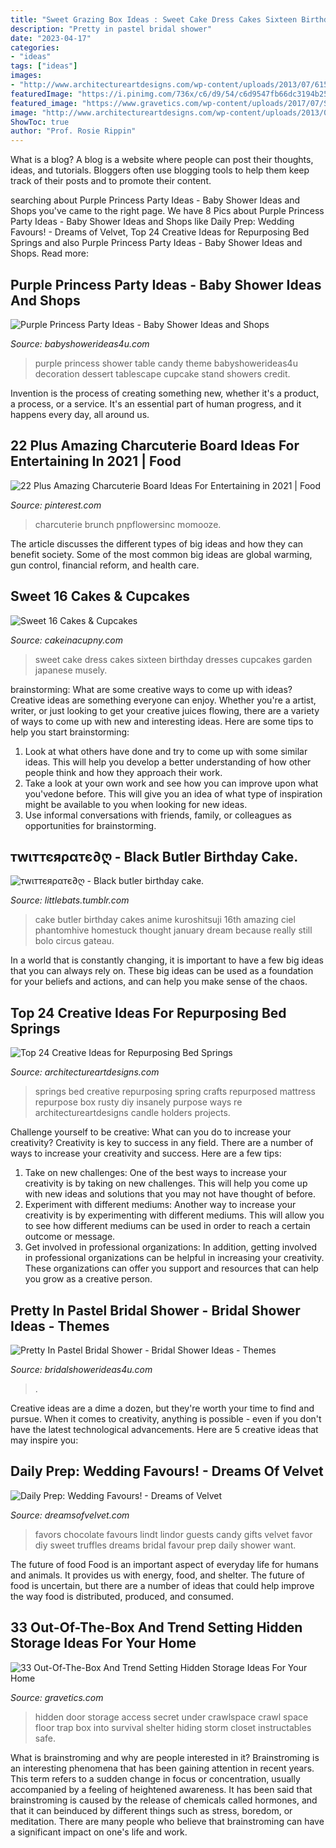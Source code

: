 ```yaml
---
title: "Sweet Grazing Box Ideas : Sweet Cake Dress Cakes Sixteen Birthday Dresses Cupcakes Garden Japanese Musely"
description: "Pretty in pastel bridal shower"
date: "2023-04-17"
categories:
- "ideas"
tags: ["ideas"]
images:
- "http://www.architectureartdesigns.com/wp-content/uploads/2013/07/615-630x840.jpg"
featuredImage: "https://i.pinimg.com/736x/c6/d9/54/c6d9547fb66dc3194b25a510bd0d74f8.jpg"
featured_image: "https://www.gravetics.com/wp-content/uploads/2017/07/Secret-Crawlspace-Access-Door.jpg"
image: "http://www.architectureartdesigns.com/wp-content/uploads/2013/07/615-630x840.jpg"
ShowToc: true
author: "Prof. Rosie Rippin"
---
```



What is a blog?
A blog is a website where people can post their thoughts, ideas, and tutorials. Bloggers often use blogging tools to help them keep track of their posts and to promote their content.

	

		
searching about Purple Princess Party Ideas - Baby Shower Ideas and Shops you've came to the right page. We have 8 Pics about Purple Princess Party Ideas - Baby Shower Ideas and Shops like Daily Prep: Wedding Favours! - Dreams of Velvet, Top 24 Creative Ideas for Repurposing Bed Springs and also Purple Princess Party Ideas - Baby Shower Ideas and Shops. Read more:
		
    
## Purple Princess Party Ideas - Baby Shower Ideas And Shops

<img loading=lazy src="https://babyshowerideas4u.com/wp-content/uploads/2014/01/1501811_649652585080701_5638885_n.jpg" onerror="this.onerror=null;this.src='https://tse2.mm.bing.net/th?id=OIP.fSE6heFBHxY95yf3ug605wHaE8&amp;pid=15.1';" alt="Purple Princess Party Ideas - Baby Shower Ideas and Shops">

_Source: babyshowerideas4u.com_

>purple princess shower table candy theme babyshowerideas4u decoration dessert tablescape cupcake stand showers credit. 

	

Invention is the process of creating something new, whether it's a product, a process, or a service. It's an essential part of human progress, and it happens every day, all around us.

    
## 22 Plus Amazing Charcuterie Board Ideas For Entertaining In 2021 | Food

<img loading=lazy src="https://i.pinimg.com/736x/c6/d9/54/c6d9547fb66dc3194b25a510bd0d74f8.jpg" onerror="this.onerror=null;this.src='https://tse2.mm.bing.net/th?id=OIP.UgX3a0zXqu_hzsGkm48hIwHaLG&amp;pid=15.1';" alt="22 Plus Amazing Charcuterie Board Ideas For Entertaining in 2021 | Food">

_Source: pinterest.com_

>charcuterie brunch pnpflowersinc momooze. 

	

The article discusses the different types of big ideas and how they can benefit society. Some of the most common big ideas are global warming, gun control, financial reform, and health care.

    
## Sweet 16 Cakes &amp; Cupcakes

<img loading=lazy src="http://cakeinacupny.com/wp-content/uploads/2012/03/Dress-cake7807-2-640x1014.jpg" onerror="this.onerror=null;this.src='https://tse1.mm.bing.net/th?id=OIP.bJsa_PNak7ic1Ld_Ca2gnwHaLu&amp;pid=15.1';" alt="Sweet 16 Cakes &amp; Cupcakes">

_Source: cakeinacupny.com_

>sweet cake dress cakes sixteen birthday dresses cupcakes garden japanese musely. 

	

brainstorming: What are some creative ways to come up with ideas?
Creative ideas are something everyone can enjoy. Whether you're a artist, writer, or just looking to get your creative juices flowing, there are a variety of ways to come up with new and interesting ideas. Here are some tips to help you start brainstorming: 
1. Look at what others have done and try to come up with some similar ideas. This will help you develop a better understanding of how other people think and how they approach their work. 
2. Take a look at your own work and see how you can improve upon what you'vedone before. This will give you an idea of what type of inspiration might be available to you when looking for new ideas. 
3. Use informal conversations with friends, family, or colleagues as opportunities for brainstorming.

    
## тwιттєяραтє∂ღ - Black Butler Birthday Cake.

<img loading=lazy src="http://media.tumblr.com/tumblr_lpdtxeqNHX1qd432n.jpg" onerror="this.onerror=null;this.src='https://tse2.mm.bing.net/th?id=OIP.5b9IZe24X3C6-wjbJ_VnKAHaJ4&amp;pid=15.1';" alt="тwιттєяραтє∂ღ - Black butler birthday cake.">

_Source: littlebats.tumblr.com_

>cake butler birthday cakes anime kuroshitsuji 16th amazing ciel phantomhive homestuck thought january dream because really still bolo circus gateau. 

	

In a world that is constantly changing, it is important to have a few big ideas that you can always rely on. These big ideas can be used as a foundation for your beliefs and actions, and can help you make sense of the chaos.

    
## Top 24 Creative Ideas For Repurposing Bed Springs

<img loading=lazy src="http://www.architectureartdesigns.com/wp-content/uploads/2013/07/615-630x840.jpg" onerror="this.onerror=null;this.src='https://tse2.mm.bing.net/th?id=OIP.GoLesCJ71TfgJJWVu7dezQHaJ4&amp;pid=15.1';" alt="Top 24 Creative Ideas for Repurposing Bed Springs">

_Source: architectureartdesigns.com_

>springs bed creative repurposing spring crafts repurposed mattress repurpose box rusty diy insanely purpose ways re architectureartdesigns candle holders projects. 

	

Challenge yourself to be creative: What can you do to increase your creativity?
Creativity is key to success in any field. There are a number of ways to increase your creativity and success. Here are a few tips: 
1. Take on new challenges: One of the best ways to increase your creativity is by taking on new challenges. This will help you come up with new ideas and solutions that you may not have thought of before. 
2. Experiment with different mediums: Another way to increase your creativity is by experimenting with different mediums. This will allow you to see how different mediums can be used in order to reach a certain outcome or message. 
3. Get involved in professional organizations: In addition, getting involved in professional organizations can be helpful in increasing your creativity. These organizations can offer you support and resources that can help you grow as a creative person.

    
## Pretty In Pastel Bridal Shower - Bridal Shower Ideas - Themes

<img loading=lazy src="https://www.bridalshowerideas4u.com/wp-content/uploads/2016/11/Pretty-In-Pastel-Bridal-Shower-Dessert-Table-600x800.jpeg" onerror="this.onerror=null;this.src='https://tse1.mm.bing.net/th?id=OIP.nqvVF2xpFP19DvJJigLRIAHaJ4&amp;pid=15.1';" alt="Pretty In Pastel Bridal Shower - Bridal Shower Ideas - Themes">

_Source: bridalshowerideas4u.com_

>. 

	

Creative ideas are a dime a dozen, but they're worth your time to find and pursue. When it comes to creativity, anything is possible - even if you don't have the latest technological advancements. Here are 5 creative ideas that may inspire you: 

    
## Daily Prep: Wedding Favours! - Dreams Of Velvet

<img loading=lazy src="http://www.dreamsofvelvet.com/wp-content/uploads/2014/02/Dreams-of-Velvet-Wedding-Favours-4.jpg" onerror="this.onerror=null;this.src='https://tse1.mm.bing.net/th?id=OIP.PcLtiq3aCCriFW8soxvPDwHaLH&amp;pid=15.1';" alt="Daily Prep: Wedding Favours! - Dreams of Velvet">

_Source: dreamsofvelvet.com_

>favors chocolate favours lindt lindor guests candy gifts velvet favor diy sweet truffles dreams bridal favour prep daily shower want. 

	

The future of food
Food is an important aspect of everyday life for humans and animals. It provides us with energy, food, and shelter. The future of food is uncertain, but there are a number of ideas that could help improve the way food is distributed, produced, and consumed.

    
## 33 Out-Of-The-Box And Trend Setting Hidden Storage Ideas For Your Home

<img loading=lazy src="https://www.gravetics.com/wp-content/uploads/2017/07/Secret-Crawlspace-Access-Door.jpg" onerror="this.onerror=null;this.src='https://tse2.mm.bing.net/th?id=OIP.T2F_F-bkmCfDkVqjBbMReAHaFj&amp;pid=15.1';" alt="33 Out-Of-The-Box And Trend Setting Hidden Storage Ideas For Your Home">

_Source: gravetics.com_

>hidden door storage access secret under crawlspace crawl space floor trap box into survival shelter hiding storm closet instructables safe. 

	

What is brainstroming and why are people interested in it?
Brainstroming is an interesting phenomena that has been gaining attention in recent years. This term refers to a sudden change in focus or concentration, usually accompanied by a feeling of heightened awareness. It has been said that brainstroming is caused by the release of chemicals called hormones, and that it can beinduced by different things such as stress, boredom, or meditation. There are many people who believe that brainstroming can have a significant impact on one's life and work.

